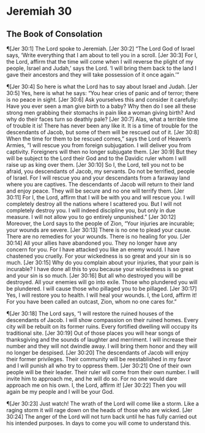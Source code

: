 # Jeremiah 30

## The Book of Consolation
¶[Jer 30:1] The Lord spoke to Jeremiah.
[Jer 30:2] “The Lord God of Israel says, ‘Write everything that I am about to tell you in a scroll.
[Jer 30:3] For I, the Lord, affirm that the time will come when I will reverse the plight of my people, Israel and Judah,’ says the Lord. ‘I will bring them back to the land I gave their ancestors and they will take possession of it once again.’”

¶[Jer 30:4] So here is what the Lord has to say about Israel and Judah.
[Jer 30:5] Yes, here is what he says: “You hear cries of panic and of terror; there is no peace in sight.
[Jer 30:6] Ask yourselves this and consider it carefully: Have you ever seen a man give birth to a baby? Why then do I see all these strong men grabbing their stomachs in pain like a woman giving birth? And why do their faces turn so deathly pale?
[Jer 30:7] Alas, what a terrible time of trouble it is! There has never been any like it. It is a time of trouble for the descendants of Jacob, but some of them will be rescued out of it.
[Jer 30:8] When the time for them to be rescued comes,” says the Lord of Heaven’s Armies, “I will rescue you from foreign subjugation. I will deliver you from captivity. Foreigners will then no longer subjugate them.
[Jer 30:9] But they will be subject to the Lord their God and to the Davidic ruler whom I will raise up as king over them.
[Jer 30:10] So I, the Lord, tell you not to be afraid, you descendants of Jacob, my servants. Do not be terrified, people of Israel. For I will rescue you and your descendants from a faraway land where you are captives. The descendants of Jacob will return to their land and enjoy peace. They will be secure and no one will terrify them.
[Jer 30:11] For I, the Lord, affirm that I will be with you and will rescue you. I will completely destroy all the nations where I scattered you. But I will not completely destroy you. I will indeed discipline you, but only in due measure. I will not allow you to go entirely unpunished.”
[Jer 30:12] Moreover, the Lord says to the people of Zion, “Your injuries are incurable; your wounds are severe.
[Jer 30:13] There is no one to plead your cause. There are no remedies for your wounds. There is no healing for you.
[Jer 30:14] All your allies have abandoned you. They no longer have any concern for you. For I have attacked you like an enemy would. I have chastened you cruelly. For your wickedness is so great and your sin is so much.
[Jer 30:15] Why do you complain about your injuries, that your pain is incurable? I have done all this to you because your wickedness is so great and your sin is so much.
[Jer 30:16] But all who destroyed you will be destroyed. All your enemies will go into exile. Those who plundered you will be plundered. I will cause those who pillaged you to be pillaged.
[Jer 30:17] Yes, I will restore you to health. I will heal your wounds. I, the Lord, affirm it! For you have been called an outcast, Zion, whom no one cares for.”

¶[Jer 30:18] The Lord says, “I will restore the ruined houses of the descendants of Jacob. I will show compassion on their ruined homes. Every city will be rebuilt on its former ruins. Every fortified dwelling will occupy its traditional site.
[Jer 30:19] Out of those places you will hear songs of thanksgiving and the sounds of laughter and merriment. I will increase their number and they will not dwindle away. I will bring them honor and they will no longer be despised.
[Jer 30:20] The descendants of Jacob will enjoy their former privileges. Their community will be reestablished in my favor and I will punish all who try to oppress them.
[Jer 30:21] One of their own people will be their leader. Their ruler will come from their own number. I will invite him to approach me, and he will do so. For no one would dare approach me on his own. I, the Lord, affirm it!
[Jer 30:22] Then you will again be my people and I will be your God.

¶[Jer 30:23] Just watch! The wrath of the Lord will come like a storm. Like a raging storm it will rage down on the heads of those who are wicked.
[Jer 30:24] The anger of the Lord will not turn back until he has fully carried out his intended purposes. In days to come you will come to understand this.
